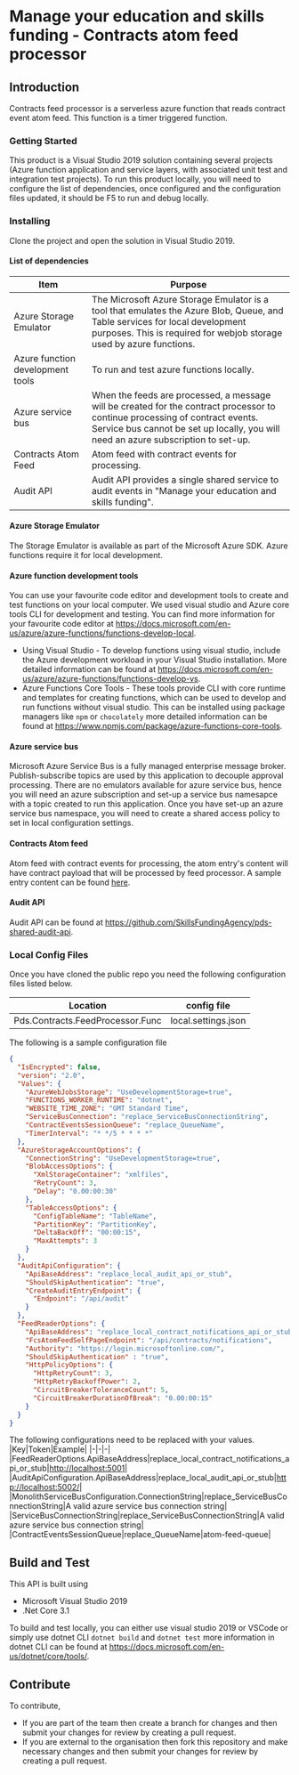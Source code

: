 # Manage your education and skills funding - Contracts atom feed processor

## Introduction

Contracts feed processor is a serverless azure function that reads contract event atom feed. This function is a timer triggered function.

### Getting Started

This product is a Visual Studio 2019 solution containing several projects (Azure function application and service layers, with associated unit test and integration test projects).
To run this product locally, you will need to configure the list of dependencies, once configured and the configuration files updated, it should be F5 to run and debug locally.

### Installing

Clone the project and open the solution in Visual Studio 2019.

#### List of dependencies

|Item |Purpose|
|-------|-------|
|Azure Storage Emulator| The Microsoft Azure Storage Emulator is a tool that emulates the Azure Blob, Queue, and Table services for local development purposes. This is required for webjob storage used by azure functions.|
|Azure function development tools | To run and test azure functions locally. |
|Azure service bus | When the feeds are processed, a message will be created for the contract processor to continue processing of contract events. Service bus cannot be set up locally, you will need an azure subscription to set-up. |
|Contracts Atom Feed | Atom feed with contract events for processing. |
|Audit API | Audit API provides a single shared service to audit events in "Manage your education and skills funding". |

#### Azure Storage Emulator

The Storage Emulator is available as part of the Microsoft Azure SDK. Azure functions require it for local development.

#### Azure function development tools

You can use your favourite code editor and development tools to create and test functions on your local computer.
We used visual studio and Azure core tools CLI for development and testing. You can find more information for your favourite code editor at <https://docs.microsoft.com/en-us/azure/azure-functions/functions-develop-local>.

* Using Visual Studio - To develop functions using visual studio, include the Azure development workload in your Visual Studio installation. More detailed information can be found at <https://docs.microsoft.com/en-us/azure/azure-functions/functions-develop-vs>.
* Azure Functions Core Tools - These tools provide CLI with core runtime and templates for creating functions, which can be used to develop and run functions without visual studio. This can be installed using package managers like `npm` or `chocolately` more detailed information can be found at <https://www.npmjs.com/package/azure-functions-core-tools>.

#### Azure service bus

Microsoft Azure Service Bus is a fully managed enterprise message broker.
Publish-subscribe topics are used by this application to decouple approval processing.
There are no emulators available for azure service bus, hence you will need an azure subscription and set-up a service bus namesapce with a topic created to run this application.
Once you have set-up an azure service bus namespace, you will need to create a shared access policy to set in local configuration settings.

#### Contracts Atom feed

Atom feed with contract events for processing, the atom entry's content will have contract payload that will be processed by feed processor. A sample entry content can be found [here](Pds.Contracts.FeedProcessor\Pds.Contracts.FeedProcessor.Services.Tests\Documents\11_03\ESIF-9999-v5-Partial.xml).

#### Audit API

Audit API can be found at <https://github.com/SkillsFundingAgency/pds-shared-audit-api>.

### Local Config Files

Once you have cloned the public repo you need the following configuration files listed below.

| Location | config file |
|-------|-------|
| Pds.Contracts.FeedProcessor.Func | local.settings.json |

The following is a sample configuration file

```json
{
  "IsEncrypted": false,
  "version": "2.0",
  "Values": {
    "AzureWebJobsStorage": "UseDevelopmentStorage=true",
    "FUNCTIONS_WORKER_RUNTIME": "dotnet",
    "WEBSITE_TIME_ZONE": "GMT Standard Time",
    "ServiceBusConnection": "replace_ServiceBusConnectionString",
    "ContractEventsSessionQueue": "replace_QueueName",
    "TimerInterval": "* */5 * * * *"
  },
  "AzureStorageAccountOptions": {
    "ConnectionString": "UseDevelopmentStorage=true",
    "BlobAccessOptions": {
      "XmlStorageContainer": "xmlfiles",
      "RetryCount": 3,
      "Delay": "0.00:00:30"
    },
    "TableAccessOptions": {
      "ConfigTableName": "TableName",
      "PartitionKey": "PartitionKey",
      "DeltaBackOff": "00:00:15",
      "MaxAttempts": 3
    }
  },
  "AuditApiConfiguration": {
    "ApiBaseAddress": "replace_local_audit_api_or_stub",
    "ShouldSkipAuthentication": "true",
    "CreateAuditEntryEndpoint": {
      "Endpoint": "/api/audit"
    }
  },
  "FeedReaderOptions": {
    "ApiBaseAddress": "replace_local_contract_notifications_api_or_stub",
    "FcsAtomFeedSelfPageEndpoint": "/api/contracts/notifications",
    "Authority": "https://login.microsoftonline.com/",
    "ShouldSkipAuthentication" : "true",
    "HttpPolicyOptions": {
      "HttpRetryCount": 3,
      "HttpRetryBackoffPower": 2,
      "CircuitBreakerToleranceCount": 5,
      "CircuitBreakerDurationOfBreak": "0.00:00:15"
    }
  }
}
```

The following configurations need to be replaced with your values.
|Key|Token|Example|
|-|-|-|
|FeedReaderOptions.ApiBaseAddress|replace_local_contract_notifications_api_or_stub|<http://localhost:5001>|
|AuditApiConfiguration.ApiBaseAddress|replace_local_audit_api_or_stub|<http://localhost:5002/>|
|MonolithServiceBusConfiguration.ConnectionString|replace_ServiceBusConnectionString|A valid azure service bus connection string|
|ServiceBusConnectionString|replace_ServiceBusConnectionString|A valid azure service bus connection string|
|ContractEventsSessionQueue|replace_QueueName|atom-feed-queue|

## Build and Test

This API is built using

* Microsoft Visual Studio 2019
* .Net Core 3.1

To build and test locally, you can either use visual studio 2019 or VSCode or simply use dotnet CLI `dotnet build` and `dotnet test` more information in dotnet CLI can be found at <https://docs.microsoft.com/en-us/dotnet/core/tools/>.

## Contribute

To contribute,

* If you are part of the team then create a branch for changes and then submit your changes for review by creating a pull request.
* If you are external to the organisation then fork this repository and make necessary changes and then submit your changes for review by creating a pull request.
